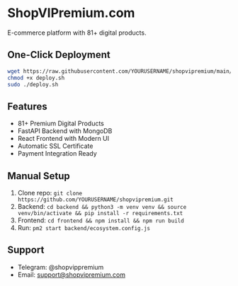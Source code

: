 # ShopVIPremium.com

E-commerce platform with 81+ digital products.

## One-Click Deployment

```bash
wget https://raw.githubusercontent.com/YOURUSERNAME/shopvipremium/main/deploy.sh
chmod +x deploy.sh
sudo ./deploy.sh
```

## Features

- 81+ Premium Digital Products
- FastAPI Backend with MongoDB
- React Frontend with Modern UI
- Automatic SSL Certificate
- Payment Integration Ready

## Manual Setup

1. Clone repo: `git clone https://github.com/YOURUSERNAME/shopvipremium.git`
2. Backend: `cd backend && python3 -m venv venv && source venv/bin/activate && pip install -r requirements.txt`
3. Frontend: `cd frontend && npm install && npm run build`
4. Run: `pm2 start backend/ecosystem.config.js`

## Support

- Telegram: @shopvippremium
- Email: support@shopvipremium.com